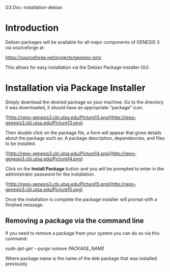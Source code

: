 G3 Doc: installation-debian

# Introduction #

Debian packages will be available for all major components of GENESIS 3 via sourceforge at:

https://sourceforge.net/projects/genesis-sim/

This allows for easy installation via the Debian Package installer GUI.


# Installation via Package Installer #

Simply download the desired package so your machine. Go to the directory it was downloaded, it should have an appropriate "package" icon.

![http://repo-genesis3.cbi.utsa.edu/Picture13.png](http://repo-genesis3.cbi.utsa.edu/Picture13.png)

Then double click on the package file, a form will appear that gives details about the package such as: A package description, dependencies, and files to be installed.

![http://repo-genesis3.cbi.utsa.edu/Picture14.png](http://repo-genesis3.cbi.utsa.edu/Picture14.png)

Click on the **Install Package** button and you will be prompted to enter in the administrator password for the installation.

![http://repo-genesis3.cbi.utsa.edu/Picture15.png](http://repo-genesis3.cbi.utsa.edu/Picture15.png)

Once the installation is complete the package installer will prompt with a finished message.



## Removing a package via the command line ##

If you need to remove a package from your system you can do so via this command:

_sudo apt-get --purge remove PACKAGE\_NAME_

Where package name is the name of the deb package that was installed previously.